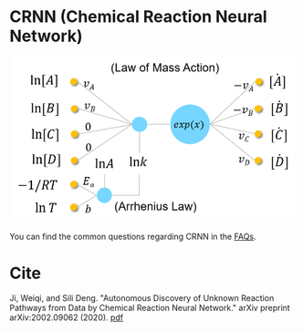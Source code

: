 # CRNN (Chemical Reaction Neural Network)

<p align="center">
<img src="./assets/CRNN_TOC.png" width="500">
</p>

You can find the common questions regarding CRNN in the [FAQs](https://github.com/DENG-MIT/CRNN/wiki/FAQs).

# Cite
Ji, Weiqi, and Sili Deng. "Autonomous Discovery of Unknown Reaction Pathways from Data by Chemical Reaction Neural Network." arXiv preprint arXiv:2002.09062 (2020). [pdf](https://arxiv.org/abs/2002.09062)
